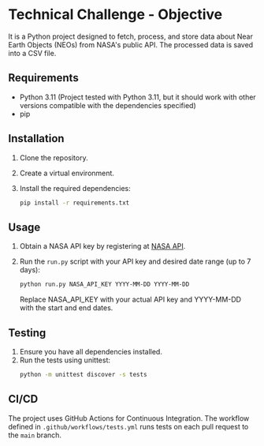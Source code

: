 # Technical Challenge - Objective

It is a Python project designed to fetch, process, and store data about Near Earth Objects (NEOs) from NASA's public
API. The processed data is saved into a CSV file.

## Requirements

- Python 3.11 (Project tested with Python 3.11, but it should work with other versions compatible with the dependencies
  specified)
- pip

## Installation

1. Clone the repository.

2. Create a virtual environment.

3. Install the required dependencies:

    ```sh
    pip install -r requirements.txt
    ```

## Usage

1. Obtain a NASA API key by registering at [NASA API](https://api.nasa.gov/).

2. Run the `run.py` script with your API key and desired date range (up to 7 days):

    ```sh
    python run.py NASA_API_KEY YYYY-MM-DD YYYY-MM-DD
     ```
   Replace NASA_API_KEY with your actual API key and YYYY-MM-DD with the start and end dates.

## Testing

1. Ensure you have all dependencies installed.
2. Run the tests using unittest:
    ```sh
    python -m unittest discover -s tests
    ```

## CI/CD

The project uses GitHub Actions for Continuous Integration. The workflow defined in `.github/workflows/tests.yml` runs
tests on each pull request to the `main` branch.
